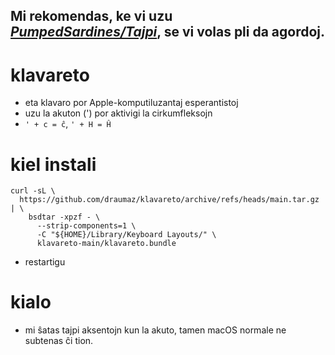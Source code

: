 ## Mi rekomendas, ke vi uzu *[PumpedSardines/Tajpi](https://github.com/PumpedSardines/Tajpi)*, se vi volas pli da agordoj.

# klavareto
- eta klavaro por Apple-komputiluzantaj esperantistoj
- uzu la akuton (') por aktivigi la cirkumfleksojn
- ```' + c = ĉ```, ```' + H = Ĥ```

# kiel instali
```
curl -sL \
  https://github.com/draumaz/klavareto/archive/refs/heads/main.tar.gz | \
    bsdtar -xpzf - \
      --strip-components=1 \
      -C "${HOME}/Library/Keyboard Layouts/" \
      klavareto-main/klavareto.bundle
```
- restartigu


# kialo
- mi ŝatas tajpi aksentojn kun la akuto, tamen macOS normale ne subtenas ĉi tion.
